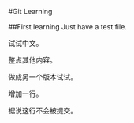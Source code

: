 #Git Learning

##First learning
Just have a test file.

试试中文。

整点其他内容。

做成另一个版本试试。

增加一行。

据说这行不会被提交。